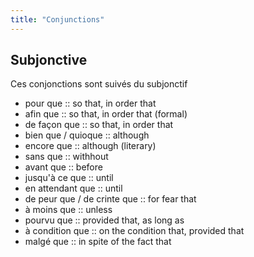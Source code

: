 ```yaml
---
title: "Conjunctions"
---
```

## Subjonctive
Ces conjonctions sont suivés du subjonctif
- pour que :: so that, in order that
- afin que :: so that, in order that (formal)
- de façon que :: so that, in order that
- bien que / quioque :: although
- encore que :: although (literary)
- sans que :: withhout
- avant que :: before
- jusqu'à ce que :: until
- en attendant que :: until
- de peur que / de crinte que :: for fear that
- à moins que :: unless
- pourvu que :: provided that, as long as
- à condition que :: on the condition that, provided that
- malgé que :: in spite of the fact that